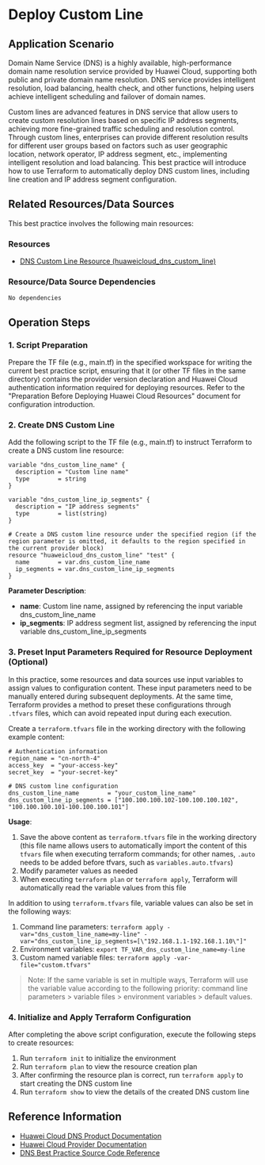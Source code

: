 # Deploy Custom Line

## Application Scenario

Domain Name Service (DNS) is a highly available, high-performance domain name resolution service provided by Huawei Cloud, supporting both public and private domain name resolution. DNS service provides intelligent resolution, load balancing, health check, and other functions, helping users achieve intelligent scheduling and failover of domain names.

Custom lines are advanced features in DNS service that allow users to create custom resolution lines based on specific IP address segments, achieving more fine-grained traffic scheduling and resolution control. Through custom lines, enterprises can provide different resolution results for different user groups based on factors such as user geographic location, network operator, IP address segment, etc., implementing intelligent resolution and load balancing. This best practice will introduce how to use Terraform to automatically deploy DNS custom lines, including line creation and IP address segment configuration.

## Related Resources/Data Sources

This best practice involves the following main resources:

### Resources

- [DNS Custom Line Resource (huaweicloud_dns_custom_line)](https://registry.terraform.io/providers/huaweicloud/huaweicloud/latest/docs/resources/dns_custom_line)

### Resource/Data Source Dependencies

```
No dependencies
```

## Operation Steps

### 1. Script Preparation

Prepare the TF file (e.g., main.tf) in the specified workspace for writing the current best practice script, ensuring that it (or other TF files in the same directory) contains the provider version declaration and Huawei Cloud authentication information required for deploying resources.
Refer to the "Preparation Before Deploying Huawei Cloud Resources" document for configuration introduction.

### 2. Create DNS Custom Line

Add the following script to the TF file (e.g., main.tf) to instruct Terraform to create a DNS custom line resource:

```hcl
variable "dns_custom_line_name" {
  description = "Custom line name"
  type        = string
}

variable "dns_custom_line_ip_segments" {
  description = "IP address segments"
  type        = list(string)
}

# Create a DNS custom line resource under the specified region (if the region parameter is omitted, it defaults to the region specified in the current provider block)
resource "huaweicloud_dns_custom_line" "test" {
  name        = var.dns_custom_line_name
  ip_segments = var.dns_custom_line_ip_segments
}
```

**Parameter Description**:
- **name**: Custom line name, assigned by referencing the input variable dns_custom_line_name
- **ip_segments**: IP address segment list, assigned by referencing the input variable dns_custom_line_ip_segments

### 3. Preset Input Parameters Required for Resource Deployment (Optional)

In this practice, some resources and data sources use input variables to assign values to configuration content. These input parameters need to be manually entered during subsequent deployments.
At the same time, Terraform provides a method to preset these configurations through `.tfvars` files, which can avoid repeated input during each execution.

Create a `terraform.tfvars` file in the working directory with the following example content:

```hcl
# Authentication information
region_name = "cn-north-4"
access_key  = "your-access-key"
secret_key  = "your-secret-key"

# DNS custom line configuration
dns_custom_line_name        = "your_custom_line_name"
dns_custom_line_ip_segments = ["100.100.100.102-100.100.100.102", "100.100.100.101-100.100.100.101"]
```

**Usage**:

1. Save the above content as `terraform.tfvars` file in the working directory (this file name allows users to automatically import the content of this `tfvars` file when executing terraform commands; for other names, `.auto` needs to be added before tfvars, such as `variables.auto.tfvars`)
2. Modify parameter values as needed
3. When executing `terraform plan` or `terraform apply`, Terraform will automatically read the variable values from this file

In addition to using `terraform.tfvars` file, variable values can also be set in the following ways:

1. Command line parameters: `terraform apply -var="dns_custom_line_name=my-line" -var="dns_custom_line_ip_segments=[\"192.168.1.1-192.168.1.10\"]"`
2. Environment variables: `export TF_VAR_dns_custom_line_name=my-line`
3. Custom named variable files: `terraform apply -var-file="custom.tfvars"`

> Note: If the same variable is set in multiple ways, Terraform will use the variable value according to the following priority: command line parameters > variable files > environment variables > default values.

### 4. Initialize and Apply Terraform Configuration

After completing the above script configuration, execute the following steps to create resources:

1. Run `terraform init` to initialize the environment
2. Run `terraform plan` to view the resource creation plan
3. After confirming the resource plan is correct, run `terraform apply` to start creating the DNS custom line
4. Run `terraform show` to view the details of the created DNS custom line

## Reference Information

- [Huawei Cloud DNS Product Documentation](https://support.huaweicloud.com/dns/index.html)
- [Huawei Cloud Provider Documentation](https://registry.terraform.io/providers/huaweicloud/huaweicloud/latest/docs)
- [DNS Best Practice Source Code Reference](https://github.com/huaweicloud/terraform-provider-huaweicloud/tree/master/examples/dns)
